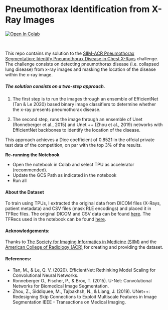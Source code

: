 
# Pneumothorax Identification from X-Ray Images 

 [![Open In Colab](https://img.shields.io/badge/Open%20in%20Colab-grey?style=for-the-badge&logo=Google-Colab)](https://githubtocolab.com/reyvaz/pneumothorax_detection/blob/master/notebooks/pneumothorax_detection.ipynb) 
 
<br>

This repo contains my solution to the [SIIM-ACR Pneumothorax Segmentation; Identify Pneumothorax Disease in Chest X-Rays](https://www.kaggle.com/c/siim-acr-pneumothorax-segmentation) challenge. The challenge consists on detecting pneumothorax disease (i.e. collapsed lung disease) from x-ray images and masking the location of the disease within the x-ray image. 

##### The solution consists on a two-step approach. 

1. The first step is to run the images through an ensemble of EfficientNet (Tan & Le 2020) based binary image classifiers to determine whether the x-ray presents pneumothorax disease. 

2. The second step, runs the image through an ensemble of Unet (Ronneberger et al., 2015) and Unet ++ (Zhou et al., 2019) networks with EfficientNet backbones to identify the location of the disease. 

This approach achieves a Dice coefficient of 0.8521 in the offcial private test data of the competition, on par with the top 3% of the results. 

**Re-running the Notebook**

- Open the notebook in Colab and select TPU as accelerator (recommended).
- Update the GCS Path as indicated in the notebook
- Run all

#### About the Dataset

To train using TPUs, I extracted the original data from DICOM files (X-Rays, patient metadata) and CSV files (mask RLE encodings) and placed it in TFRec files. The original DICOM and CSV data can be found [here](). The TFRecs used in the notebook can be found [here](https://www.kaggle.com/reyvaz/siimacr-pneumothorax-segmentation-tfrecs).

#### Acknowledgements:

Thanks to [The Society for Imaging Informatics in Medicine (SIIM)](https://siim.org/) and the [American College of Radiology (ACR)](https://www.acr.org/) for creating and providing the dataset.

#### References:

- Tan, M., & Le, Q. V. (2020). EfficientNet: Rethinking Model Scaling for Convolutional Neural Networks.
- Ronneberger O., Fischer, P., & Brox, T. (2015). U-Net: Convolutional Networks for Biomedical Image Segmentation.
- Zhou, Z., Siddiquee, M., Tajbakhsh, N., & Liang, J. (2019). UNet++: Redesigning Skip Connections to Exploit Multiscale Features in Image Segmentation IEEE - Transactions on Medical Imaging.


